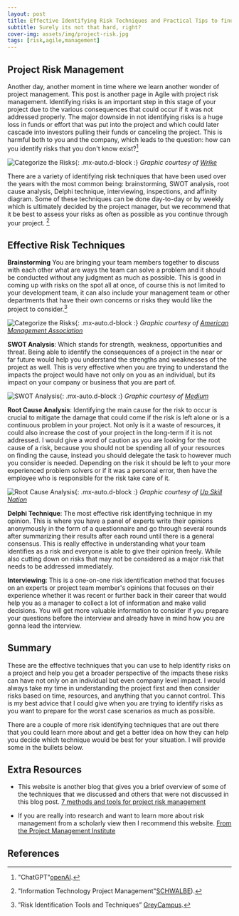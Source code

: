```yaml
---
layout: post
title: Effective Identifying Risk Techniques and Practical Tips to find Risks
subtitle: Surely its not that hard, right?
cover-img: assets/img/project-risk.jpg
tags: [risk,agile,management]
---
```


## Project Risk Management

Another day, another moment in time where we learn another wonder of project management. This post is another page in Agile with project risk management. Identifying risks is an important step in this stage of your project due to the various consequences that could occur if it was not addressed properly. The major downside in not identifying risks is a huge loss in funds or effort that was put into the project and which could later cascade into investors pulling their funds or canceling the project. This is harmful both to you and the company, which leads to the question: how can you identify risks that you don't know exist?[^2]

![Categorize the Risks](/agile-blog/assets/img/iStock-1179385252.jpg){: .mx-auto.d-block :}
*Graphic courtesy of [Wrike](https://www.wrike.com/blog/what-is-risk-identification-project-management/)*

There are a variety of identifying risk techniques that have been used over the years with the most common being: brainstorming, SWOT analysis, root cause analysis, Delphi technique, interviewing, inspections, and affinity diagram. Some of these techniques can be done day-to-day or by weekly which is ultimately decided by the project manager, but we recommend that it be best to assess your risks as often as possible as you continue through your project. [^3]

## Effective Risk Techniques

**Brainstorming** You are bringing your team members together to discuss with each other what are ways the team can solve a problem and it should be conducted without any judgment as much as possible. This is good in coming up with risks on the spot all at once, of course this is not limited to your development team, it can also include your management team or other departments that have their own concerns or risks they would like the project to consider.[^1]
  
![Categorize the Risks](/agile-blog/assets/img/managing-project-threats.webp){: .mx-auto.d-block :}
*Graphic courtesy of [American Management Association](https://www.amanet.org/articles/project-risk-management-4-options-for-managing-threats-to-a-project/)*

**SWOT Analysis**:  Which stands for strength, weakness, opportunities and threat. Being able to identify the consequences of a project in the near or far future would help you understand the strengths and weaknesses of the project as well. This is very effective when you are trying to understand the impacts the project would have not only on you as an individual, but its impact on your company or business that you are part of.

![SWOT Analysis](/agile-blog/assets/img/SWOT_analysis.png){: .mx-auto.d-block :}
*Graphic courtesy of [Medium](https://medium.com/thrive-global/how-to-complete-a-personal-swot-analysis-2f8769aebd5e)*

**Root Cause Analysis**: Identifying the main cause for the risk to occur is crucial to mitigate the damage that could come if the risk is left alone or is a continuous problem in your project. Not only is it a waste of resources, it could also increase the cost of your project in the long-term if it is not addressed. I would give a word of caution as you are looking for the root cause of a risk, because you should not be spending all of your resources on finding the cause, instead you should delegate the task to however much you consider is needed. Depending on the risk it should be left to your more experienced problem solvers or if it was a personal error, then have the employee who is responsible for the risk take care of it.

![Root Cause Analysis](/agile-blog/assets/img/root-cause-analysis.png){: .mx-auto.d-block :}
*Graphic courtesy of [Up Skill Nation](https://upskillnation.com/root-cause-analysis/)*

**Delphi Technique**: The most effective risk identifying technique in my opinion. This is where you have a panel of experts write their opinions anonymously in the form of a questionnaire and go through several rounds after summarizing their results after each round until there is a general consensus. This is really effective in understanding what your team identifies as a risk and everyone is able to give their opinion freely. While also cutting down on risks that may not be considered as a major risk that needs to be addressed immediately.

**Interviewing**: This is a one-on-one risk identification method that focuses on an experts or project team member's opinions that focuses on their experience whether it was recent or further back in their career that would help you as a manager to collect a lot of information and make valid decisions. You will get more valuable information to consider if you prepare your questions before the interview and already have in mind how you are gonna lead the interview.

## Summary

These are the effective techniques that you can use to help identify risks on a project and help you get a broader perspective of the impacts these risks can have not only on an individual but even company level impact. I would always take my time in understanding the project first and then consider risks based on time, resources, and anything that you cannot control. This is my best advice that I could give when you are trying to identify risks as you want to prepare for the worst case scenarios as much as possible.

There are a couple of more risk identifying techniques that are out there that you could learn more about and get a better idea on how they can help you decide which technique would be best for your situation. I will provide some in the bullets below.

## Extra Resources

- This website is another blog that gives you a brief overview of some of the techniques that we discussed and others that were not discussed in this blog post. [7 methods and tools for project risk management](https://blog.softexpert.com/en/risk-identification/)

- If you are really into research and want to learn more about risk management from a scholarly view then I recommend this website. [From the Project Management Institute](https://www.pmi.org/learning/library/risk-identification-life-cycle-tools-7784)

## References

[^1]:”Risk Identification Tools and Techniques” [GreyCampus](https://www.greycampus.com/opencampus/certified-associate-in-project-management/risk-identification-tools-and-techniques-in-capm).
[^2]: "ChatGPT"[openAI](https://chat.openai.com/c/35261832-8011-4c3e-af2c-9dd5547b3382).
[^3]: "Information Technology Project Management"[SCHWALBE](https://handoutset.com/wp-content/uploads/2022/05/Information-Technology-Project-Management-Kathy-Schwalbe.pdf)).


